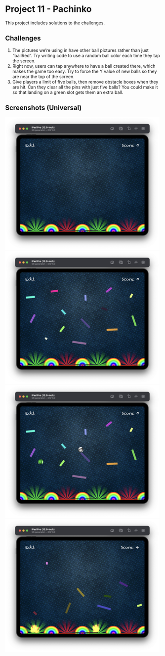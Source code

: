 # Project 11 - Pachinko

This project includes solutions to the challenges.

## Challenges

1. The pictures we’re using in have other ball pictures rather than just “ballRed”. Try writing code to use a random ball color each time they tap the screen.
2. Right now, users can tap anywhere to have a ball created there, which makes the game too easy. Try to force the Y value of new balls so they are near the top of the screen.
3. Give players a limit of five balls, then remove obstacle boxes when they are hit. Can they clear all the pins with just five balls? You could make it so that landing on a green slot gets them an extra ball.

## Screenshots (Universal)

<div>
  <img src="Screenshots/Screenshot_01.png" width="500">
  <img src="Screenshots/Screenshot_02.png" width="500">
  <img src="Screenshots/Screenshot_03.png" width="500">
  <img src="Screenshots/Screenshot_04.png" width="500">
</div>
